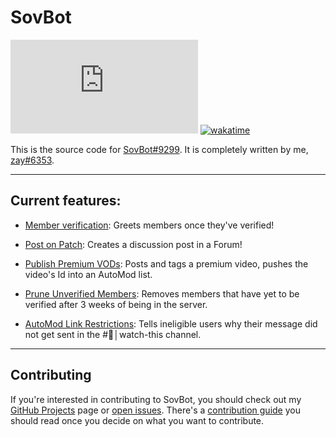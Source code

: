 
# SovBot

![GitHub package.json dependency version (prod)](https://img.shields.io/github/package-json/dependency-version/zayKenyon/sovbot/discord.js?logo=Discord&logoColor=f6f6f6&style=flat-square)
[![wakatime](https://wakatime.com/badge/github/zayKenyon/sovbot.svg?style=flat-square)](https://wakatime.com/badge/github/zayKenyon/sovbot)

This is the source code for [SovBot#9299](https://discord.com/users/1000927602518798487). It is completely written by me,
[zay#6353](https://discord.com/users/452793411401940995).

---

## Current features:

- [Member verification](src/events/rulesScreeningVerification.js): Greets members once they've verified!

- [Post on Patch](src/events/postOnPatch.js): Creates a discussion post in a Forum!

- [Publish Premium VODs](src/commands/post.js): Posts and tags a premium video, pushes the video's Id into an AutoMod list.

- [Prune Unverified Members](src/commands/prune.js): Removes members that have yet to be verified after 3 weeks of being in the server.

- [AutoMod Link Restrictions](src/events/watchThisLinkPerms.js): Tells ineligible users why their message did not get sent in the #📸│watch-this channel.

---

## Contributing

If you're interested in contributing to SovBot, you should check out my
[GitHub Projects](https://github.com/zayKenyon/sovbot/projects) page or 
[open issues](https://github.com/zayKenyon/sovbot/issues). There's a
[contribution guide](https://github.com/zayKenyon/sovbot/blob/main/CONTRIBUTING.md) you should read once you decide on
what you want to contribute.
